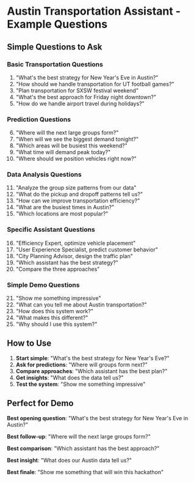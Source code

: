 # Austin Transportation Assistant - Example Questions

## Simple Questions to Ask

### Basic Transportation Questions
1. "What's the best strategy for New Year's Eve in Austin?"
2. "How should we handle transportation for UT football games?"
3. "Plan transportation for SXSW festival weekend"
4. "What's the best approach for Friday night downtown?"
5. "How do we handle airport travel during holidays?"

### Prediction Questions
6. "Where will the next large groups form?"
7. "When will we see the biggest demand tonight?"
8. "Which areas will be busiest this weekend?"
9. "What time will demand peak today?"
10. "Where should we position vehicles right now?"

### Data Analysis Questions
11. "Analyze the group size patterns from our data"
12. "What do the pickup and dropoff patterns tell us?"
13. "How can we improve transportation efficiency?"
14. "What are the busiest times in Austin?"
15. "Which locations are most popular?"

### Specific Assistant Questions
16. "Efficiency Expert, optimize vehicle placement"
17. "User Experience Specialist, predict customer behavior"
18. "City Planning Advisor, design the traffic plan"
19. "Which assistant has the best strategy?"
20. "Compare the three approaches"

### Simple Demo Questions
21. "Show me something impressive"
22. "What can you tell me about Austin transportation?"
23. "How does this system work?"
24. "What makes this different?"
25. "Why should I use this system?"

## How to Use

1. **Start simple**: "What's the best strategy for New Year's Eve?"
2. **Ask for predictions**: "Where will groups form next?"
3. **Compare approaches**: "Which assistant has the best plan?"
4. **Get insights**: "What does the data tell us?"
5. **Test the system**: "Show me something impressive"

## Perfect for Demo

**Best opening question**: "What's the best strategy for New Year's Eve in Austin?"

**Best follow-up**: "Where will the next large groups form?"

**Best comparison**: "Which assistant has the best approach?"

**Best insight**: "What does our Austin data tell us?"

**Best finale**: "Show me something that will win this hackathon"
